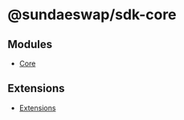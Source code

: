 # @sundaeswap/sdk-core

## Modules

- [Core](modules/Core.md)

## Extensions

- [Extensions](modules/Extensions.md)
